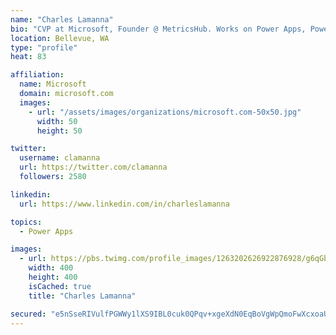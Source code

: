 ```yaml
---
name: "Charles Lamanna"
bio: "CVP at Microsoft, Founder @ MetricsHub. Works on Power Apps, Power Automate, Power Virtual Agent, Common Data Service and Dynamics 365."
location: Bellevue, WA
type: "profile"
heat: 83

affiliation:
  name: Microsoft
  domain: microsoft.com
  images:
    - url: "/assets/images/organizations/microsoft.com-50x50.jpg"
      width: 50
      height: 50

twitter:
  username: clamanna
  url: https://twitter.com/clamanna
  followers: 2580

linkedin:
  url: https://www.linkedin.com/in/charleslamanna

topics:
  - Power Apps

images:
  - url: https://pbs.twimg.com/profile_images/1263202626922876928/g6qGbHZ-_400x400.jpg
    width: 400
    height: 400
    isCached: true
    title: "Charles Lamanna"

secured: "e5nSseRIVulfPGWWy1lXS9IBL0cuk0QPqv+xgeXdN0EqBoVgWpQmoFwXcxoaUYYYMwWYdgI4pax6CSrwMBNu8AGlQEmBoj6cMx/lk2o4gur5lRttVRhVND6Rjc3ncprfuToX++iGIOrjXDrOOND1JCRc3OoO0W/bfGjcy41M+d6QFlEbErbHMM4DvRW88C5i0KSdYn0VLrIBw12Gv2XygeApNYu11eGKzqR6gtdPeDYT8rEPYJqK/w8m0AHJ/Tc9EfHsFCbSFt88GmM5kSM9mvIax5JUgh55clXZEsGpjPdoxDXkRdW7cUZnwB1KBMEFG81Mr2Fj+L0+zrb7oefBGoLeeeLZTok4QquKDaoCr3C+gU4FGt1CzMdqK9JBnNNe754wyo3nxiRT6g9S01H2/RkGH4BumI9EGvxzDg/IsX4=;u68Undm7BalWSOmFEm8KOA=="
---
```


